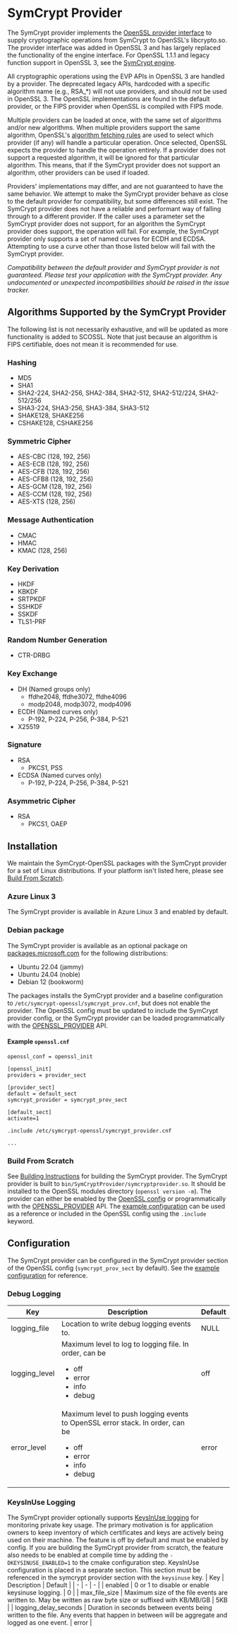 # SymCrypt Provider
The SymCrypt provider implements the [OpenSSL provider interface](https://docs.openssl.org/3.0/man7/provider/) to supply cryptographic
operations from SymCrypt to OpenSSL's libcrypto.so. The provider interface was added in OpenSSL 3 and has largely replaced the functionality
of the engine interface. For OpenSSL 1.1.1 and legacy function support in OpenSSL 3, see the [SymCrypt engine](../SymCryptEngine/).

All cryptographic operations using the EVP APIs in OpenSSL 3 are handled by a provider. The deprecated legacy APIs, hardcoded with a specific
algorithm name (e.g., RSA_*) will not use providers, and should not be used in OpenSSL 3. The OpenSSL implementations are found in the default
provider, or the FIPS provider when OpenSSL is compiled with FIPS mode. 

Multiple providers can be loaded at once, with the same set of
algorithms and/or new algorithms. When multiple providers support the same algorithm, OpenSSL's 
[algorithm fetching rules](https://docs.openssl.org/3.3/man7/ossl-guide-libcrypto-introduction/#algorithm-fetching) are used to select
which provider (if any) will handle a particular operation. Once selected, OpenSSL expects the provider to handle the operation entirely.
If a provider does not support a requested algorithm, it will be ignored for that particular algorithm. This means, that if the SymCrypt
provider does not support an algorithm, other providers can be used if loaded.

Providers' implementations may differ, and are not guaranteed to have the same behavior. We attempt to make the SymCrypt provider behave as
close to the default provider for compatibility, but some differences still exist. The SymCrypt provider does not have a reliable and 
performant way of falling through to a different provider. If the caller uses a parameter set the SymCrypt provider does not support, for
an algorithm the SymCrypt provider does support, the operation will fail. For example, the SymCrypt provider only supports a set of named 
curves for ECDH and ECDSA. Attempting to use a curve other than those listed below will fail with the SymCrypt provider.

_Compatibility between the default provider and SymCrypt provider is not guaranteed. Please test your application with the SymCrypt provider.
Any undocumented or unexpected incompatibilities should be raised in the issue tracker._

## Algorithms Supported by the SymCrypt Provider
The following list is not necessarily exhaustive, and will be updated as more functionality is added to SCOSSL.
Note that just because an algorithm is FIPS certifiable, does not mean it is recommended for use.

### Hashing
- MD5
- SHA1
- SHA2-224, SHA2-256, SHA2-384, SHA2-512, SHA2-512/224, SHA2-512/256
- SHA3-224, SHA3-256, SHA3-384, SHA3-512
- SHAKE128, SHAKE256
- CSHAKE128, CSHAKE256

### Symmetric Cipher
- AES-CBC (128, 192, 256)
- AES-ECB (128, 192, 256)
- AES-CFB (128, 192, 256)
- AES-CFB8 (128, 192, 256)
- AES-GCM (128, 192, 256)
- AES-CCM (128, 192, 256)
- AES-XTS (128, 256)

### Message Authentication
- CMAC
- HMAC
- KMAC (128, 256)

### Key Derivation
- HKDF
- KBKDF
- SRTPKDF
- SSHKDF
- SSKDF
- TLS1-PRF

### Random Number Generation
- CTR-DRBG

### Key Exchange
- DH (Named groups only)
    - ffdhe2048, ffdhe3072, ffdhe4096
    - modp2048, modp3072, modp4096
- ECDH (Named curves only)
    - P-192, P-224, P-256, P-384, P-521
- X25519

### Signature
- RSA
    - PKCS1, PSS
- ECDSA (Named curves only)
    - P-192, P-224, P-256, P-384, P-521

### Asymmetric Cipher
- RSA
    - PKCS1, OAEP

## Installation
We maintain the SymCrypt-OpenSSL packages with the SymCrypt provider for a set of Linux distributions. If your platform isn't listed here, 
please see [Build From Scratch](#build-from-scratch).

### Azure Linux 3
The SymCrypt provider is available in Azure Linux 3 and enabled by default. 

### Debian package
The SymCrypt provider is available as an optional package on [packages.microsoft.com](https://learn.microsoft.com/en-us/linux/packages)
for the following distributions:
- Ubuntu 22.04 (jammy)
- Ubuntu 24.04 (noble)
- Debian 12 (bookworm)

The packages installs the SymCrypt provider and a baseline configuration to `/etc/symcrypt-openssl/symcrypt_prov.cnf`, but does not enable 
the provider. The OpenSSL config must be updated to include the SymCrypt provider config, or the SymCrypt provider can be loaded
programmatically with the [OPENSSL_PROVIDER](https://docs.openssl.org/master/man3/OSSL_PROVIDER/) API.

#### Example `openssl.cnf`
```
openssl_conf = openssl_init

[openssl_init]
providers = provider_sect

[provider_sect]
default = default_sect
symcrypt_provider = symcrypt_prov_sect

[default_sect]
activate=1

.include /etc/symcrypt-openssl/symcrypt_provider.cnf

...
```

### Build From Scratch
See [Building Instructions](../README.md#building-instructions) for building the SymCrypt provider. The SymCrypt provider is built to
`bin/SymCryptProvider/symcryptprovider.so`. It should be installed to the OpenSSL modules directory (`openssl version -m`). The provider can
either be enabled by the [OpenSSL config](https://docs.openssl.org/master/man5/config/#provider-configuration) or programmatically with the
[OPENSSL_PROVIDER](https://docs.openssl.org/master/man3/OSSL_PROVIDER/) API. The [example configuration](symcrypt_prov.cnf) can be used as a
reference or included in the OpenSSL config using the `.include` keyword.

## Configuration
The SymCrypt provider can be configured in the SymCrypt provider section of the OpenSSL config (`symcrypt_prov_sect` by default). See the 
[example configuration](symcrypt_prov.cnf) for reference.

### Debug Logging
| Key           | Description                                                                                                                                   | Default   |
| -             | -                                                                                                                                             | -         |
| logging_file  | Location to write debug logging events to.                                                                                                     | NULL      |
| logging_level | Maximum level to log to logging file. In order, can be <ul><li>off</li><li>error</li><li>info</li><li>debug</li></ul>                         | off       |
| error_level   | Maximum level to push logging events to OpenSSL error stack. In order, can be <ul><li>off</li><li>error</li><li>info</li><li>debug</li></ul>  | error     |

### KeysInUse Logging
The SymCrypt provider optionally supports [KeysInUse logging](https://github.com/microsoft/KeysInUse-OpenSSL) for monitoring private key usage.
The primary motivation is for application owners to keep inventory of which certificates and keys are actively being used on their machine.
The feature is off by default and must be enabled by config. If you are building the SymCrypt provider from scratch, the feature also needs
to be enabled at compile time by adding the `-DKEYSINUSE_ENABLED=1` to the cmake configuration step. KeysInUse configuration is placed in a
separate section. This section must be referenced in the symcrypt provider section with the `keysinuse` key.
| Key                   | Description                                                                                                                                   | Default   |
| -                     | -                                                                                                                                             | -         |
| enabled               | 0 or 1 to disable or enable keysinuse logging.                                                                                                | 0         |
| max_file_size         | Maximum size of the file events are written to. May be written as raw byte size or suffixed with KB/MB/GB                                     | 5KB       |
| logging_delay_seconds | Duration in seconds between events being written to the file. Any events that happen in between will be aggregate and logged as one event.    | error     |